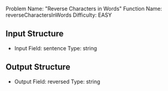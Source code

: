 Problem Name: "Reverse Characters in Words"
Function Name: reverseCharactersInWords
Difficulty: EASY

## Input Structure
- Input Field: sentence
    Type: string

## Output Structure
- Output Field: reversed
    Type: string